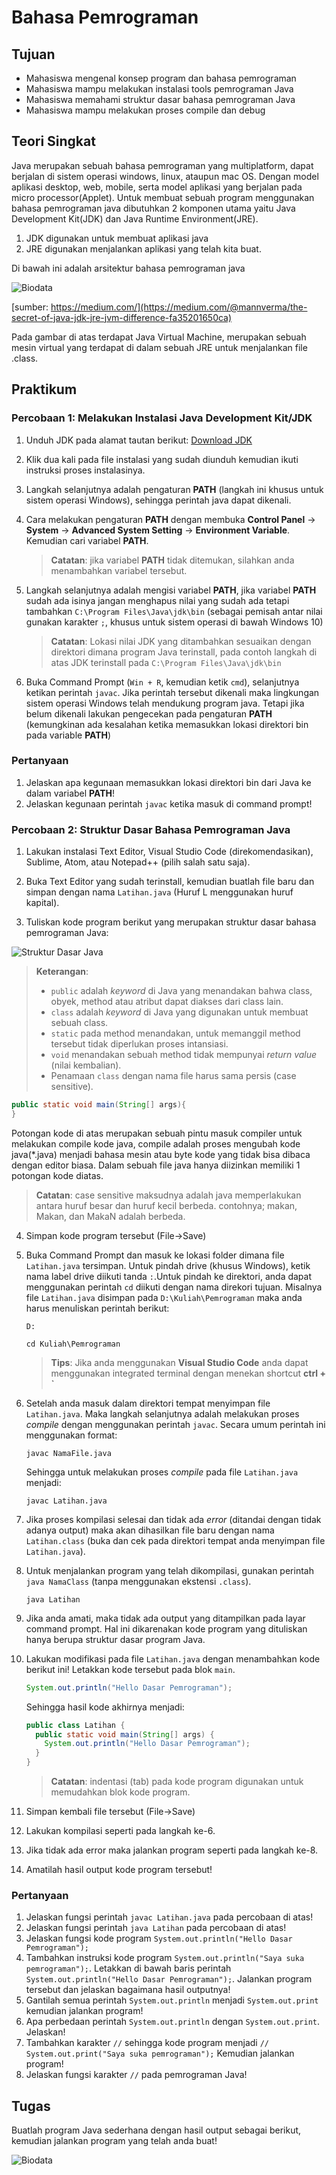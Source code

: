 # Bahasa Pemrograman

## Tujuan

- Mahasiswa mengenal konsep program dan bahasa pemrograman
- Mahasiswa mampu melakukan instalasi tools pemrograman Java
- Mahasiswa memahami struktur dasar bahasa pemrograman Java
- Mahasiswa mampu melakukan proses compile dan debug

## Teori Singkat

Java merupakan sebuah bahasa pemrograman yang multiplatform, dapat berjalan di sistem operasi windows, linux, ataupun mac OS. Dengan model aplikasi desktop, web, mobile, serta model aplikasi yang berjalan pada micro processor(Applet).
Untuk membuat sebuah program menggunakan bahasa pemrograman java dibutuhkan 2 komponen utama yaitu Java Development Kit(JDK) dan Java Runtime Environment(JRE). 

1. JDK digunakan untuk membuat aplikasi java
2. JRE digunakan menjalankan aplikasi yang telah kita buat.

Di bawah ini adalah arsitektur bahasa pemrograman java

![Biodata](./images/jdk-jre-jvm.jpeg)

[sumber: https://medium.com/](https://medium.com/@mannverma/the-secret-of-java-jdk-jre-jvm-difference-fa35201650ca)

Pada gambar di atas terdapat Java Virtual Machine, merupakan sebuah mesin virtual yang terdapat di dalam sebuah JRE untuk menjalankan file .class.

## Praktikum

### Percobaan 1: Melakukan Instalasi Java Development Kit/JDK

1. Unduh JDK pada alamat tautan berikut: [Download JDK](https://www.oracle.com/technetwork/java/javase/downloads/index.html)

2. Klik dua kali pada file instalasi yang sudah diunduh kemudian ikuti instruksi proses instalasinya.

3. Langkah selanjutnya adalah pengaturan **PATH** (langkah ini khusus untuk
   sistem operasi Windows), sehingga perintah java dapat dikenali.

4. Cara melakukan pengaturan **PATH** dengan membuka **Control Panel** ->
   **System** -> **Advanced System Setting** -> **Environment Variable**.
   Kemudian cari variabel **PATH**.

   > **Catatan**: jika variabel **PATH** tidak ditemukan, silahkan anda
   > menambahkan variabel tersebut.

5. Langkah selanjutnya adalah mengisi variabel **PATH**, jika variabel **PATH**
   sudah ada isinya jangan menghapus nilai yang sudah ada tetapi tambahkan
   `C:\Program Files\Java\jdk\bin` (sebagai pemisah antar nilai gunakan karakter
   `;`, khusus untuk sistem operasi di bawah Windows 10)

   > **Catatan**: Lokasi nilai JDK yang ditambahkan sesuaikan dengan direktori dimana
   > program Java terinstall, pada contoh langkah di atas JDK terinstall pada
   > `C:\Program Files\Java\jdk\bin`

6. Buka Command Prompt (`Win + R`, kemudian ketik `cmd`), selanjutnya ketikan
   perintah `javac`. Jika perintah tersebut dikenali maka lingkungan sistem
   operasi Windows telah mendukung program java. Tetapi jika belum dikenali
   lakukan pengecekan pada pengaturan **PATH** (kemungkinan ada kesalahan ketika
   memasukkan lokasi direktori bin pada variable **PATH**)

### Pertanyaan

1. Jelaskan apa kegunaan memasukkan lokasi direktori bin dari Java ke dalam
   variabel **PATH**!
2. Jelaskan kegunaan perintah `javac` ketika masuk di command prompt!

### Percobaan 2: Struktur Dasar Bahasa Pemrograman Java

1. Lakukan instalasi Text Editor, Visual Studio Code (direkomendasikan),
   Sublime, Atom, atau Notepad++ (pilih salah satu saja).

2. Buka Text Editor yang sudah terinstall, kemudian buatlah file baru dan simpan
   dengan nama `Latihan.java` (Huruf L menggunakan huruf kapital).

3. Tuliskan kode program berikut yang merupakan struktur dasar bahasa
   pemrograman Java:

  ![Struktur Dasar Java](./images/structure-java.png)

  > **Keterangan**:
  > - `public` adalah *keyword* di Java yang menandakan bahwa class, obyek,
  >  method atau atribut dapat diakses dari class lain.
  > - `class` adalah *keyword* di Java yang digunakan untuk membuat sebuah class.
  > - `static` pada method menandakan, untuk memanggil method tersebut tidak
  >  diperlukan proses intansiasi.
  > - `void` menandakan sebuah method tidak mempunyai *return value* (nilai
  >  kembalian).
  > - Penamaan `class` dengan nama file harus sama persis (case sensitive).

  ```java
  public static void main(String[] args){
  }
  ```

   Potongan kode di atas merupakan sebuah pintu masuk compiler untuk melakukan compile kode java, compile adalah proses mengubah kode java(*.java) menjadi 
   bahasa mesin atau byte kode yang tidak bisa dibaca dengan editor biasa. Dalam sebuah file java hanya diizinkan memiliki 1 potongan kode diatas.

   > **Catatan**: case sensitive maksudnya adalah java memperlakukan antara huruf besar dan huruf kecil berbeda.
   >contohnya; makan, Makan, dan MakaN adalah berbeda.

4. Simpan kode program tersebut (File->Save)
5. Buka Command Prompt dan masuk ke lokasi folder dimana file `Latihan.java`
   tersimpan. Untuk pindah drive (khusus Windows), ketik nama label drive
   diikuti tanda `:`.Untuk pindah ke direktori, anda dapat menggunakan perintah
   `cd` diikuti dengan nama direkori tujuan. Misalnya file `Latihan.java`
   disimpan pada `D:\Kuliah\Pemrograman` maka anda harus menuliskan perintah
   berikut:

   ```
   D:

   cd Kuliah\Pemrograman
   ```

   > **Tips**: Jika anda menggunakan **Visual Studio Code** anda dapat menggunakan
   > integrated terminal dengan menekan shortcut **ctrl + `**

6. Setelah anda masuk dalam direktori tempat menyimpan file `Latihan.java`. Maka
   langkah selanjutnya adalah melakukan proses *compile* dengan menggunakan
   perintah `javac`. Secara umum perintah ini menggunakan format:

   ```
   javac NamaFile.java
   ```

   Sehingga untuk melakukan proses *compile* pada file `Latihan.java` menjadi:

   ```
   javac Latihan.java
   ```

7. Jika proses kompilasi selesai dan tidak ada *error* (ditandai dengan tidak
   adanya output) maka akan dihasilkan file baru dengan nama `Latihan.class`
   (buka dan cek pada direktori tempat anda menyimpan file `Latihan.java`).

8. Untuk menjalankan program yang telah dikompilasi, gunakan perintah `java
   NamaClass` (tanpa menggunakan ekstensi `.class`).

   ```
   java Latihan
   ```

9. Jika anda amati, maka tidak ada output yang ditampilkan pada layar command
   prompt. Hal ini dikarenakan kode program yang dituliskan hanya berupa
   struktur dasar program Java.

10. Lakukan modifikasi pada file `Latihan.java` dengan menambahkan kode berikut
    ini! Letakkan kode tersebut pada blok `main`.

    ```java
    System.out.println("Hello Dasar Pemrograman");
    ```

    Sehingga hasil kode akhirnya menjadi:
    ```java
    public class Latihan {
      public static void main(String[] args) {
        System.out.println("Hello Dasar Pemrograman");
      }
    }
    ```

    > **Catatan**: indentasi (tab) pada kode program digunakan untuk memudahkan
    > blok kode program.

11. Simpan kembali file tersebut (File->Save)
12. Lakukan kompilasi seperti pada langkah ke-6.
13. Jika tidak ada error maka jalankan program seperti pada langkah ke-8.
14. Amatilah hasil output kode program tersebut!

### Pertanyaan

1. Jelaskan fungsi perintah `javac Latihan.java` pada percobaan di atas!
2. Jelaskan fungsi perintah `java Latihan` pada percobaan di atas!
3. Jelaskan fungsi kode program `System.out.println("Hello Dasar Pemrograman");`
4. Tambahkan instruksi kode program `System.out.println("Saya suka pemrograman");`. Letakkan di bawah baris perintah `System.out.println("Hello Dasar Pemrograman");`. Jalankan program tersebut dan jelaskan bagaimana hasil outputnya!
5. Gantilah semua perintah `System.out.println` menjadi `System.out.print`
   kemudian jalankan program!
6. Apa perbedaan perintah `System.out.println` dengan `System.out.print`.
   Jelaskan!
7. Tambahkan karakter `//` sehingga kode program menjadi `//
   System.out.print("Saya suka pemrograman");` Kemudian jalankan program!
8. Jelaskan fungsi karakter `//` pada pemrograman Java!

## Tugas

Buatlah program Java sederhana dengan hasil output sebagai berikut, kemudian
jalankan program yang telah anda buat!

![Biodata](./images/biodata.png)
